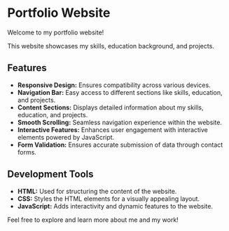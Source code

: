 # Portfolio Website

Welcome to my portfolio website!

This website showcases my skills, education background, and projects.

## Features

- **Responsive Design:** Ensures compatibility across various devices.
- **Navigation Bar:** Easy access to different sections like skills, education, and projects.
- **Content Sections:** Displays detailed information about my skills, education, and projects.
- **Smooth Scrolling:** Seamless navigation experience within the website.
- **Interactive Features:** Enhances user engagement with interactive elements powered by JavaScript.
- **Form Validation:** Ensures accurate submission of data through contact forms.

## Development Tools

- **HTML:** Used for structuring the content of the website.
- **CSS:** Styles the HTML elements for a visually appealing layout.
- **JavaScript:** Adds interactivity and dynamic features to the website.

Feel free to explore and learn more about me and my work!

